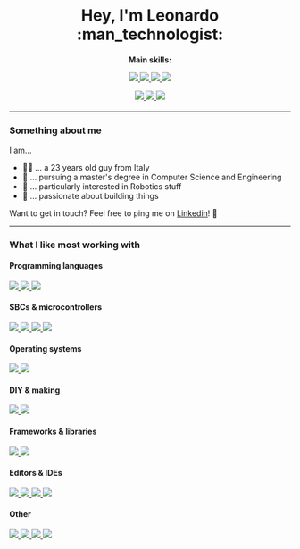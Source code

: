 <h1 align='center'>
  Hey, I'm Leonardo :man_technologist:
</h1>


<h4 align='center'>
  
  Main skills:

  <a href="#"> <img src="https://img.shields.io/badge/Linux-informational?style=flat&logo=linux&color=grey"/> </a>
  <a href="#"> <img src="https://img.shields.io/badge/ROS-informational?style=flat&logo=ros&color=grey"/> </a>
  <a href="#"> <img src="https://img.shields.io/badge/Arduino-informational?style=flat&logo=Arduino&color=grey"/> </a>
  <a href="#"> <img src="https://img.shields.io/badge/Raspberry%20Pi-informational?style=flat&logo=raspberrypi&color=grey&logoColor=red"/> </a>
  
  <a href="#"> <img src="https://img.shields.io/badge/C-informational?style=flat&logo=c&color=grey"/> </a>
  <a href="#"> <img src="https://img.shields.io/badge/C++-informational?style=flat&logo=c%2B%2B&color=grey&logoColor=blue"/> </a>
  <a href="#"> <img src="https://img.shields.io/badge/Python-informational?style=flat&logo=python&color=grey&logoColor=yellow"/> </a>

</h4>

---


### Something about me

I am...
- :raising_hand_man:  ... a 23 years old guy from Italy
- :book:              ... pursuing a master's degree in Computer Science and Engineering
- :robot:             ... particularly interested in Robotics stuff
- :wrench:            ... passionate about building things

Want to get in touch? Feel free to ping me on [Linkedin](https://www.linkedin.com/in/leonardogargani)! :incoming_envelope:


---

### What I like most working with

#### Programming languages

<a href="#"> <img src="https://img.shields.io/badge/C++-informational?style=flat&logo=c%2B%2B&color=grey&logoColor=blue"/> </a>
<a href="#"> <img src="https://img.shields.io/badge/C-informational?style=flat&logo=c&color=grey"/> </a>
<a href="#"> <img src="https://img.shields.io/badge/Python-informational?style=flat&logo=python&color=grey&logoColor=yellow"/> </a>

#### SBCs & microcontrollers

<a href="#"> <img src="https://img.shields.io/badge/ESP32-informational?style=flat&logo=esp32&color=grey"/> </a>
<a href="#"> <img src="https://img.shields.io/badge/Arduino-informational?style=flat&logo=arduino&color=grey"/> </a>
<a href="#"> <img src="https://img.shields.io/badge/STM32-informational?style=flat&logo=stm32&color=grey"/> </a>
<a href="#"> <img src="https://img.shields.io/badge/Raspberry%20Pi-informational?style=flat&logo=raspberrypi&color=grey&logoColor=red"/> </a>

#### Operating systems

<a href="#"> <img src="https://img.shields.io/badge/Linux-informational?style=flat&logo=linux&color=grey"/> </a>
<a href="#"> <img src="https://img.shields.io/badge/Bash-informational?style=flat&logo=gnu-bash&color=grey"/> </a>

#### DIY & making

<a href="#"> <img src="https://img.shields.io/badge/OpenSCAD-informational?style=flat&logo=openscad&color=grey"/> </a>
<a href="#"> <img src="https://img.shields.io/badge/3D%20printing-informational?style=flat&logo=3dprinting&color=grey"/> </a>

#### Frameworks & libraries

<a href="#"> <img src="https://img.shields.io/badge/ROS-informational?style=flat&logo=ros&color=grey"/> </a>
<a href="#"> <img src="https://img.shields.io/badge/PyQt-informational?style=flat&logo=pyqt&color=grey"/> </a>

#### Editors & IDEs

<a href="#"> <img src="https://img.shields.io/badge/Vim-informational?style=flat&logo=vim&color=grey&logoColor=green"/> </a>
<a href="#"> <img src="https://img.shields.io/badge/VSCode-informational?style=flat&logo=visualstudiocode&color=grey&logoColor=blue"/> </a>
<a href="#"> <img src="https://img.shields.io/badge/PyCharm-informational?style=flat&logo=pycharm&color=grey&logoColor=yellow"/> </a>
<a href="#"> <img src="https://img.shields.io/badge/CLion-informational?style=flat&logo=clion&color=grey&logoColor=blue"/> </a>

#### Other

<a href="#"> <img src="https://img.shields.io/badge/CMake-informational?style=flat&logo=cmake&color=grey&logoColor=red"/> </a>
<a href="#"> <img src="https://img.shields.io/badge/Docker-informational?style=flat&logo=docker&color=grey"/> </a>
<a href="#"> <img src="https://img.shields.io/badge/Git-informational?style=flat&logo=git&color=grey"/> </a>
<a href="#"> <img src="https://img.shields.io/badge/LaTeX-informational?style=flat&logo=latex&color=grey&logoColor=green"/> </a>

